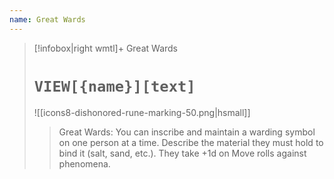 ```yaml
---
name: Great Wards
---
```


> [!infobox|right wmtl]+ Great Wards
> # `VIEW[{name}][text]`
> ![[icons8-dishonored-rune-marking-50.png|hsmall]]
>> Great Wards: You can inscribe and maintain a warding symbol on one person
>> at a time. Describe the material they must hold to bind it (salt, sand, etc.). They take +1d on Move rolls against phenomena.